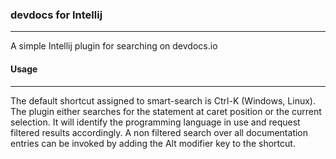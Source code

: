 <h3>devdocs for Intellij</h3>
<hr/>
A simple Intellij plugin for searching on devdocs.io
<br/>
<h4>Usage</h4>
<hr/>
The default shortcut assigned to smart-search is Ctrl-K (Windows, Linux).
The plugin either searches for the statement at caret position or the current selection.
It will identify the programming language in use and request filtered results accordingly.
A non filtered search over all documentation entries can be invoked by adding the Alt modifier key to the shortcut.
